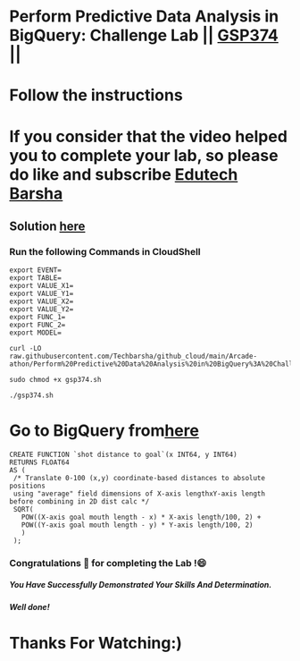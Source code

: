 # Perform Predictive Data Analysis in BigQuery: Challenge Lab || [GSP374](https://www.cloudskillsboost.google/focuses/37320?parent=catalog) ||
# Follow the instructions

# If you consider that the video helped you to complete your lab, so please do like and subscribe [Edutech Barsha](https://www.youtube.com/@edutechbarsha)
## Solution [here](https://youtu.be/B_yaZVAnMSA)

### Run the following Commands in CloudShell
```
export EVENT=
export TABLE=
export VALUE_X1=
export VALUE_Y1=
export VALUE_X2=
export VALUE_Y2=
export FUNC_1=
export FUNC_2=
export MODEL=
```
```
curl -LO raw.githubusercontent.com/Techbarsha/github_cloud/main/Arcade-athon/Perform%20Predictive%20Data%20Analysis%20in%20BigQuery%3A%20Challenge%20Lab/gsp374.sh

sudo chmod +x gsp374.sh

./gsp374.sh
```

# Go to BigQuery from[here](https://console.cloud.google.com/bigquery)
```
CREATE FUNCTION `shot distance to goal`(x INT64, y INT64)
RETURNS FLOAT64
AS (
 /* Translate 0-100 (x,y) coordinate-based distances to absolute positions
 using "average" field dimensions of X-axis lengthxY-axis length before combining in 2D dist calc */
 SQRT(
   POW((X-axis goal mouth length - x) * X-axis length/100, 2) +
   POW((Y-axis goal mouth length - y) * Y-axis length/100, 2)
   )
 );
```
### Congratulations 🎉 for completing the Lab !😄

##### *You Have Successfully Demonstrated Your Skills And Determination.*

#### *Well done!*

# Thanks For Watching:)
